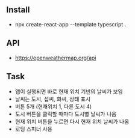 ## Install
- npx create-react-app --template typescript .

## API
- https://openweathermap.org/api


## Task
- 앱이 실행되면 바로 현재 위치 기반의 날씨가 보임
- 날씨는 도시, 섭씨, 화씨, 상태 표시
- 버튼 5개 (현재위치 1, 다른 도시 4)
- 도시 버튼을 클릭할 때마다 도시별 날씨가 나옴
- 현재 위치 버튼을 누르면 다시 현재 위치 날씨가 나옴
- 로딩 스피너 사용